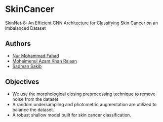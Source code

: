 # SkinCancer
SkinNet-8: An Efficient CNN Architecture for Classifying Skin Cancer on an Imbalanced Dataset

## Authors

- [Nur Mohammad Fahad](https://github.com/FahadUIU)
- [Mohaimenul Azam Khan Raiaan](https://github.com/FahadUIU)
- [Sadman Sakib](https://github.com/FahadUIU)


## Objectives
- We use the morphological closing preprocessing technique to remove noise from the dataset.
- A random undersampling and photometric augmentation are utilized to balance the dataset.
- A robust shallow model built for skin cancer classification.
